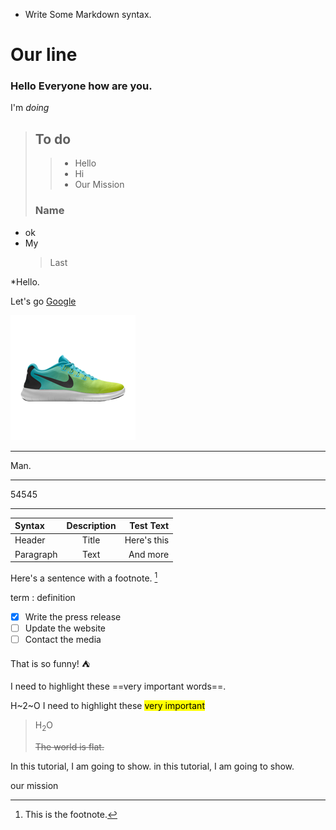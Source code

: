 - Write Some Markdown syntax.

# Our line

### Hello Everyone how are you.

I'm _doing_

> ## To do
>
> > - Hello
> > - Hi
> > - Our Mission
>
> ### Name

- ok
- My
  > Last

\*Hello.

>

Let's go
[Google](www.google.come)

[![The beautiful picture](/3D_card_design/images/shoes-icon.png "Ye")](www.google.com)

---

Man.

---

54545

---

| Syntax    | Description |   Test Text |
| :-------- | :---------: | ----------: |
| Header    |    Title    | Here's this |
| Paragraph |    Text     |    And more |

Here's a sentence with a footnote. [^1]
[^1]: This is the footnote.

term
: definition

- [x] Write the press release
- [ ] Update the website
- [ ] Contact the media

That is so funny! ⛺

I need to highlight these ==very important words==.

H~2~O
I need to highlight these <mark>very important

> H<sub>2</sub>O
>
> ~~The world is flat.~~

In this tutorial, I am going to show.
in this tutorial, I am going to show.

our mission
